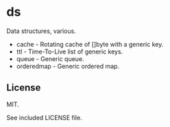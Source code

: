 # ds

Data structures, various.

* cache - Rotating cache of []byte with a generic key.
* ttl - Time-To-Live list of generic keys.
* queue - Generic queue.
* orderedmap - Generic ordered map.

## License

MIT.

See included LICENSE file.